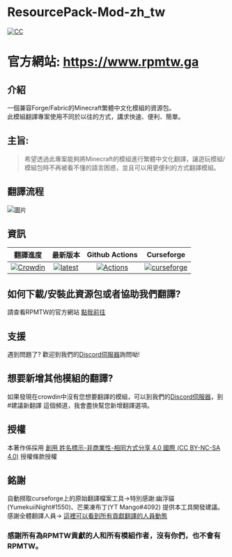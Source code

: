# ResourcePack-Mod-zh_tw  
[![CC](https://i.creativecommons.org/l/by-nc-sa/4.0/80x15.png)](https://creativecommons.org/licenses/by-nc-sa/4.0/)  

# 官方網站: https://www.rpmtw.ga   

## 介紹
一個兼容Forge/Fabric的Minecraft繁體中文化模組的資源包。  
此模組翻譯專案使用不同於以往的方式，講求快速、便利、簡單。  
## 主旨: 
> 希望透過此專案能夠將Minecraft的模組進行繁體中文化翻譯，讓遊玩模組/模組包時不再被看不懂的語言困惑，並且可以用更便利的方式翻譯模組。  

## 翻譯流程
![圖片](https://user-images.githubusercontent.com/48402225/114883277-57e5cd00-9e37-11eb-94ed-afc18d6982c3.png)  

## 資訊
|翻譯進度|最新版本|Github Actions|Curseforge|
|:-----:|:--------:|:------------:|:----------------------------:|
[![Crowdin](https://badges.crowdin.net/resourcepack-mod-zhtw/localized.svg)](https://crowdin.com/project/resourcepack-mod-zhtw)|[![latest](https://img.shields.io/github/release/SiongSng/ResourcePack-Mod-zh_tw.svg)](https://github.com/SiongSng/ResourcePack-Mod-zh_tw/releases/latest)|[![Actions](https://github.com/SiongSng/ResourcePack-Mod-zh_tw/workflows/CI/badge.svg)](https://github.com/SiongSng/ResourcePack-Mod-zh_tw/actions)|[![curseforge](http://cf.way2muchnoise.eu/full_461500_downloads.svg)](https://www.curseforge.com/minecraft/mc-mods/rpmtw-update-mod)
## 如何下載/安裝此資源包或者協助我們翻譯?  
請查看RPMTW的官方網站 [點我前往](https://www.rpmtw.ga)  

## 支援
遇到問題了? 歡迎到我們的[Discord伺服器](https://discord.gg/5xApZtgV2u)詢問呦!    

## 想要新增其他模組的翻譯?
如果發現在crowdin中沒有您想要翻譯的模組，可以到我們的[Discord伺服器](https://discord.gg/5xApZtgV2u)，到#建議新翻譯 這個頻道，我會盡快幫您新增翻譯選項。
## 授權
本著作係採用 [創用 姓名標示-非商業性-相同方式分享 4.0 國際 (CC BY-NC-SA 4.0)](https://creativecommons.org/licenses/by-nc-sa/4.0/deed.zh_TW) 授權條款授權
## 銘謝
自動撈取curseforge上的原始翻譯檔案工具->特別感謝:幽浮貓(YumekuiiNight#1550)、芒果凍布丁(YT Mango#4092) 提供本工具開發建議。   
感謝全體翻譯人員-> [這裡可以看到所有貢獻翻譯的人員動態](https://crowdin.com/project/resourcepack-mod-zhtw/activity_stream)

### 感謝所有為RPMTW貢獻的人和所有模組作者，沒有你們，也不會有RPMTW。
